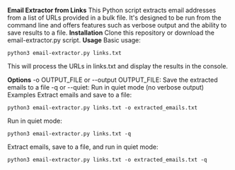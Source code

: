 **Email Extractor from Links**
This Python script extracts email addresses from a list of URLs provided in a bulk file. It's designed to be run from the command line and offers features such as verbose output and the ability to save results to a file.
**Installation**
Clone this repository or download the email-extractor.py script.
**Usage**
Basic usage:

    python3 email-extractor.py links.txt
This will process the URLs in links.txt and display the results in the console.

**Options**
-o OUTPUT_FILE or --output OUTPUT_FILE: Save the extracted emails to a file
-q or --quiet: Run in quiet mode (no verbose output)
Examples
Extract emails and save to a file:

    python3 email-extractor.py links.txt -o extracted_emails.txt
Run in quiet mode:

    python3 email-extractor.py links.txt -q
Extract emails, save to a file, and run in quiet mode:

    python3 email-extractor.py links.txt -o extracted_emails.txt -q
